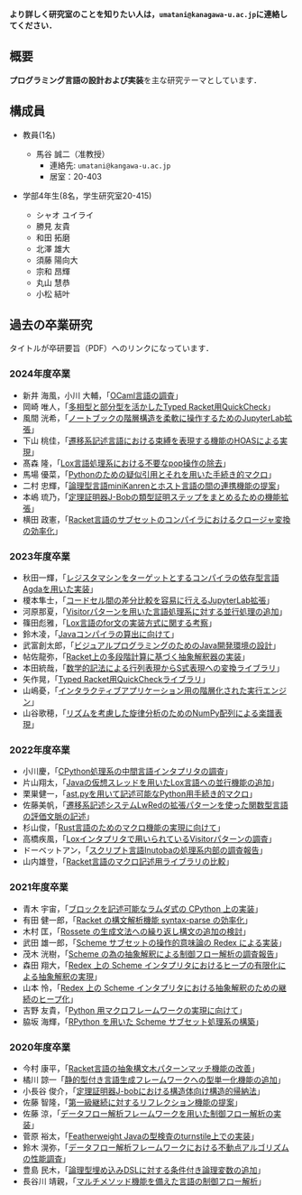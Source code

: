 
**より詳しく研究室のことを知りたい人は，```umatani@kanagawa-u.ac.jp```に連絡してください．**

## 概要

**プログラミング言語の設計および実装**を主な研究テーマとしています．

## 構成員

* 教員(1名)
    - 馬谷 誠二（准教授）
        + 連絡先: ```umatani@kangawa-u.ac.jp```
        + 居室：20-403 

* 学部4年生(8名，学生研究室20-415)
    - シャオ ユイライ
    - 勝見 友貴
    - 和田 拓磨
    - 北澤 雄大
    - 須藤 陽向大
    - 宗和 昂輝
    - 丸山 慧恭
    - 小松 結叶

## 過去の卒業研究

タイトルが卒研要旨（PDF）へのリンクになっています．

### 2024年度卒業

* 新井 海風，小川 大輔，「[OCaml言語の調査](youshi/2024/arai_ogawa.pdf)」
* 岡崎 唯人，「[多相型と部分型を活かしたTyped Racket用QuickCheck](youshi/2024/okazaki.pdf)」
* 風間 洸希，「[ノートブックの階層構造を柔軟に操作するためのJupyterLab拡張](youshi/2024/kazama.pdf)」
* 下山 桃佳，「[遷移系記述言語における束縛を表現する機能のHOASによる実現](youshi/2024/shimoyama.pdf)」
* 髙森 隆，「[Lox言語処理系における不要なpop操作の除去](youshi/2024/takamori.pdf)」
* 馬場 優菜，「[Pythonのための疑似引用とそれを用いた手続き的マクロ](youshi/2024/baba.pdf)」
* 二村 忠輝，「[論理型言語miniKanrenとホスト言語の間の連携機能の提案](youshi/2024/futamura.pdf)」
* 本嶋 琉乃，「[定理証明器J-Bobの類型証明ステップをまとめるための機能拡張](youshi/2024/motojima.pdf)」
* 横田 政憲，「[Racket言語のサブセットのコンパイラにおけるクロージャ変換の効率化](youshi/2024/yokota.pdf)」

### 2023年度卒業

* 秋田一輝，「[レジスタマシンをターゲットとするコンパイラの依存型言語Agdaを用いた実装](youshi/2023/akita.pdf)」
* 榎本隼士，「[コードセル間の差分比較を容易に行えるJupyterLab拡張](youshi/2023/enomoto.pdf)」
* 河原那夏，「[Visitorパターンを用いた言語処理系に対する並行処理の追加](youshi/2023/kawahara.pdf)」
* 篠田彪雅，「[Lox言語のfor文の実装方式に関する考察](youshi/2023/sinoda.pdf)」
* 鈴木凌，「[Javaコンパイラの算出に向けて](youshi/2023/suzuki.pdf)」
* 武富創太郎，「[ビジュアルプログラミングのためのJava開発環境の設計](youshi/2023/taketomi.pdf)」
* 帖佐龍弥，「[Racket上の多段階計算に基づく抽象解釈器の実装](youshi/2023/chosa.pdf)」
* 本田統哉，「[数学的記法による行列表現からS式表現への変換ライブラリ](youshi/2023/honda.pdf)」
* 矢作晃，「[Typed Racket用QuickCheckライブラリ](youshi/2023/yahagi.pdf)」
* 山嶋憂，「[インタラクティブアプリケーション用の階層化された実行エンジン](youshi/2023/yamasima.pdf)」
* 山谷歌穂，「[リズムを考慮した旋律分析のためのNumPy配列による楽譜表現](youshi/2023/yamaya.pdf)」

### 2022年度卒業

* 小川慶，「[CPython処理系の中間言語インタプリタの調査](youshi/2022/ogawa.pdf)」
* 片山翔太，「[Javaの仮想スレッドを用いたLox言語への並行機能の追加](youshi/2022/katayama.pdf)」
* 栗巣健一，「[ast.pyを用いて記述可能なPython用手続き的マクロ](youshi/2022/kurisu.pdf)」
* 佐藤美帆，「[遷移系記述システムLwRedの拡張パターンを使った関数型言語の評価文脈の記述](youshi/2022/sato.pdf)」
* 杉山俊，「[Rust言語のためのマクロ機能の実現に向けて](youshi/2022/sugiyama.pdf)」
* 高橋疾風，「[Loxインタプリタで用いられているVisitorパターンの調査](youshi/2022/takahashi.pdf)」
* ドーベットアン，「[スクリプト言語Inutobaの処理系内部の調査報告](youshi/2022/anh.pdf)」
* 山内雄登，「[Racket言語のマクロ記述用ライブラリの比較](youshi/2022/yamauchi.pdf)」

### 2021年度卒業

* ⻘木 宇宙，「[ブロックを記述可能なラムダ式の CPython 上の実装](youshi/2021/aoki.pdf)」
* 有田 健一郎，「[Racket の構文解析機能 syntax-parse の効率化](youshi/2021/arita.pdf)」
* 木村 匡，「[Rossete の生成文法への繰り返し構文の追加の検討](youshi/2021/kimura.pdf)」
* 武田 雄一郎，「[Scheme サブセットの操作的意味論の Redex による実装](youshi/2021/takeda.pdf)」
* 茂木 洸樹，「[Scheme の為の抽象解釈による制御フロー解析の調査報告](youshi/2021/mogi.pdf)」
* 森田 翔大，「[Redex 上の Scheme インタプリタにおけるヒープの有限化による抽象解釈の実現](youshi/2021/morita.pdf)」
* 山本 怜，「[Redex 上の Scheme インタプリタにおける抽象解釈のための継続のヒープ化](youshi/2021/yamamoto.pdf)」
* 吉野 友貴，「[Python 用マクロフレームワークの実現に向けて](youshi/2021/yoshino.pdf)」
* 脇坂 海輝，「[RPython を用いた Scheme サブセット処理系の構築](youshi/2021/wakisaka.pdf)」

### 2020年度卒業

* 今村 康平，「[Racket言語の抽象構文木パターンマッチ機能の改善](youshi/2020/imamura.pdf)」
* 橘川 諒一「[静的型付き言語生成フレームワークへの型単一化機能の追加](youshi/2020/kitsukawa.pdf)」
* 小長谷 俊介，「[定理証明器J-bobにおける構造体向け構造的帰納法](youshi/2020/konagaya.pdf)」
* 佐藤 智隆，「[第一級継続に対するリフレクション機能の提案](youshi/2020/tsato.pdf)」
* 佐藤 涼，「[データフロー解析フレームワークを用いた制御フロー解析の実装](youshi/2020/rsato.pdf)」
* 菅原 裕太，「[Featherweight Javaの型検査のturnstile上での実装](youshi/2020/sugawara.pdf)」
* 鈴木 滉弥，「[データフロー解析フレームワークにおける不動点アルゴリズムの性能調査](youshi/2020/suzuki.pdf)」
* 豊島 民木，「[論理型埋め込みDSLに対する条件付き論理変数の追加](youshi/2020/toyoshima.pdf)」
* 長谷川 靖親，「[マルチメソッド機能を備えた言語の制御フロー解析](youshi/2020/hasegawa.pdf)」
